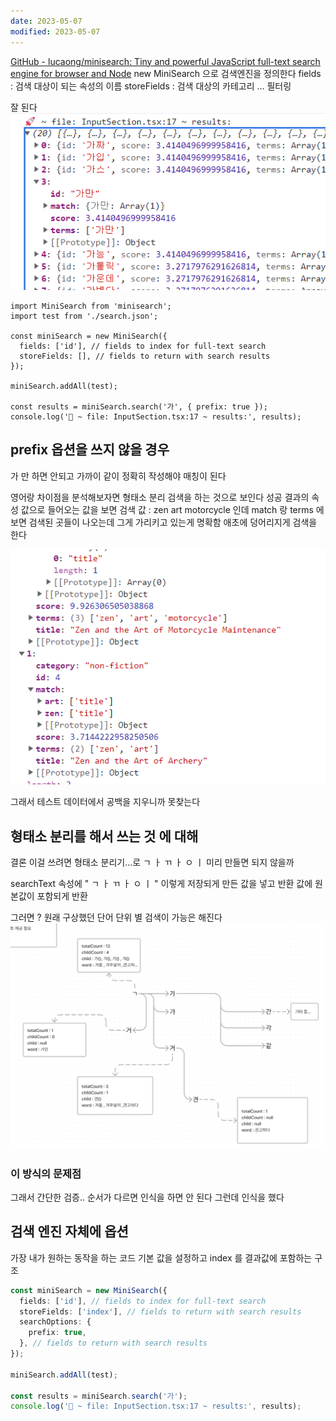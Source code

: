```yaml
---
date: 2023-05-07
modified: 2023-05-07
---
```


[GitHub - lucaong/minisearch: Tiny and powerful JavaScript full-text search engine for browser and Node](https://github.com/lucaong/minisearch)
new MiniSearch 으로 검색엔진을 정의한다
fields : 검색 대상이 되는 속성의 이름
storeFields : 검색 대상의 카테고리 ... 필터링

잘 된다
![](file/mini-search-2.png)

```tsx
import MiniSearch from 'minisearch';
import test from './search.json';

const miniSearch = new MiniSearch({
  fields: ['id'], // fields to index for full-text search
  storeFields: [], // fields to return with search results
});

miniSearch.addAll(test);

const results = miniSearch.search('가', { prefix: true });
console.log('🚀 ~ file: InputSection.tsx:17 ~ results:', results);
```

## prefix 옵션을 쓰지 않을 경우

가 만 하면 안되고 가까이 같이 정확히 작성해야 매칭이 된다

영어랑 차이점을 분석해보자면 형태소 분리 검색을 하는 것으로 보인다
성공 결과의 속성 값으로 들어오는 값을 보면
검색 값 : zen art motorcycle 인데
match 랑 terms 에 보면 검색된 곳들이 나오는데 그게 가리키고 있는게 명확함
애초에 덩어리지게 검색을 한다

![](file/mini-search.png)

그래서 테스트 데이터에서 공백을 지우니까 못찾는다

## 형태소 분리를 해서 쓰는 것 에 대해

결론 이걸 쓰려면 형태소 분리기...로 ㄱ ㅏ ㄲ ㅏ ㅇ ㅣ
미리 만들면 되지 않을까

searchText 속성에 " ㄱ ㅏ ㄲ ㅏ ㅇ ㅣ " 이렇게 저장되게 만든 값을 넣고
반환 값에 원본값이 포함되게 반환

그러면 ?
원래 구상했던 단어 단위 별 검색이 가능은 해진다
![](file/mini-search-1.png)

### 이 방식의 문제점

그래서 간단한 검증..
순서가 다르면 인식을 하면 안 된다
그런데 인식을 했다

## 검색 엔진 자체에 옵션

가장 내가 원하는 동작을 하는 코드
기본 값을 설정하고
index 를 결과값에 포함하는 구조

```ts
const miniSearch = new MiniSearch({
  fields: ['id'], // fields to index for full-text search
  storeFields: ['index'], // fields to return with search results
  searchOptions: {
    prefix: true,
  }, // fields to return with search results
});

miniSearch.addAll(test);

const results = miniSearch.search('가');
console.log('🚀 ~ file: InputSection.tsx:17 ~ results:', results);
```
